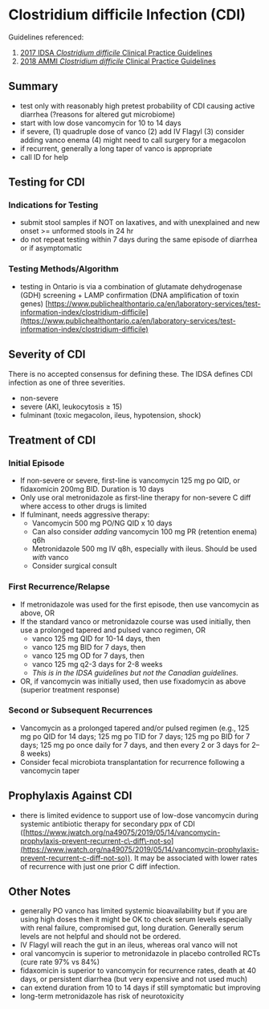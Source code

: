 # Clostridium difficile Infection (CDI)

Guidelines referenced:

1. [2017 IDSA *Clostridium difficile* Clinical Practice Guidelines](https://academic.oup.com/cid/article/66/7/e1/4855916)
2. [2018 AMMI *Clostridium difficile* Clinical Practice Guidelines](https://jammi.utpjournals.press/doi/full/10.3138/jammi.2018.02.13)

## Summary

-  test only with reasonably high pretest probability of CDI causing active diarrhea (?reasons for altered gut microbiome)
-  start with low dose vancomycin for 10 to 14 days
- if severe, (1) quadruple dose of vanco (2) add IV Flagyl (3) consider adding vanco enema (4) might need to call surgery for a megacolon
- if recurrent, generally a long taper of vanco is appropriate
- call ID for help 

## Testing for CDI
### Indications for Testing

- submit stool samples if NOT on laxatives, and with unexplained and new onset >= unformed stools in 24 hr  
- do not repeat testing within 7 days during the same episode of diarrhea or if asymptomatic

### Testing Methods/Algorithm

- testing in Ontario is via a combination of glutamate dehydrogenase (GDH) screening + LAMP confirmation (DNA amplification of toxin genes) [https://www.publichealthontario.ca/en/laboratory-services/test-information-index/clostridium-difficile](https://www.publichealthontario.ca/en/laboratory-services/test-information-index/clostridium-difficile)

## Severity of CDI

There is no accepted consensus for defining these. The IDSA defines CDI infection as one of three severities. 

- non-severe
- severe (AKI, leukocytosis ≥ 15)
- fulminant (toxic megacolon, ileus, hypotension, shock)

 ## Treatment of CDI
### Initial Episode

-   If non-severe or severe, first-line is vancomycin 125 mg po QID, or fidaxomicin 200mg BID. Duration is 10 days
-   Only use oral metronidazole as first-line therapy for non-severe C diff where access to other drugs is limited
-   If fulminant, needs aggressive therapy:
    -   Vancomycin 500 mg PO/NG QID x 10 days
    -   Can also consider _adding_ vancomycin 100 mg PR (retention enema) q6h
    -   Metronidazole 500 mg IV q8h, especially with ileus. Should be used _with_ vanco
    -   Consider surgical consult

### First Recurrence/Relapse

-   If metronidazole was used for the first episode, then use vancomycin as above, OR
-   If the standard vanco or metronidazole course was used initially, then use a prolonged tapered and pulsed vanco regimen, OR
    -   vanco 125 mg QID for 10-14 days, then
    -   vanco 125 mg BID for 7 days, then
    -   vanco 125 mg OD for 7 days, then
    -   vanco 125 mg q2-3 days for 2-8 weeks
    -   _This is in the IDSA guidelines but not the Canadian guidelines._
- OR, if vancomycin was initially used, then use fixadomycin as above (superior treatment response)



### Second or Subsequent Recurrences

- Vancomycin as a prolonged tapered and/or pulsed regimen (e.g., 125 mg po QID for 14 days; 125 mg po TID for 7 days; 125 mg po BID for 7 days; 125 mg po once daily for 7 days, and then every 2 or 3 days for 2–8 weeks)
- Consider fecal microbiota transplantation for recurrence following a vancomycin taper

## Prophylaxis Against CDI

- there is limited evidence to support use of low-dose vancomycin during systemic antibiotic therapy for secondary ppx of CDI ([https://www.jwatch.org/na49075/2019/05/14/vancomycin-prophylaxis-prevent-recurrent-c\-diff\-not-so](https://www.jwatch.org/na49075/2019/05/14/vancomycin-prophylaxis-prevent-recurrent-c-diff-not-so)). It may be associated with lower rates of recurrence with just one prior C diff infection.

## Other Notes
- generally PO vanco has limited systemic bioavailability but if you are using high doses then it might be OK to check serum levels especially with renal failure, compromised gut, long duration. Generally serum levels are not helpful and should not be ordered.  
- IV Flagyl will reach the gut in an ileus, whereas oral vanco will not
- oral vancomycin is superior to metronidazole in placebo controlled RCTs (cure rate 97% vs 84%)
- fidaxomicin is superior to vancomycin for recurrence rates, death at 40 days, or persistent diarrhea (but very expensive and not used much)
- can extend duration from 10 to 14 days if still symptomatic but improving
- long-term metronidazole has risk of neurotoxicity